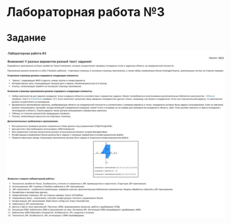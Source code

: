 # Лабораторная работа №3

## Задание

![График области](https://github.com/fr2eof/Web/blob/master/lab3/areas.jpg)
